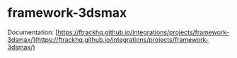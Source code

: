 # framework-3dsmax

Documentation: [https://ftrackhq.github.io/integrations/projects/framework-3dsmax/](https://ftrackhq.github.io/integrations/projects/framework-3dsmax/)


